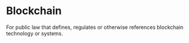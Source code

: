 # Blockchain
For public law that defines, regulates or otherwise references blockchain technology or systems.
